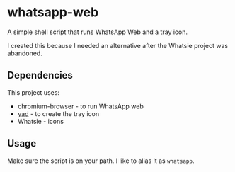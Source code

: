 # whatsapp-web

A simple shell script that runs WhatsApp Web and a tray icon.

I created this because I needed an alternative after the Whatsie project was abandoned.


## Dependencies
This project uses:

* chromium-browser - to run WhatsApp web
* [yad](http://manpages.ubuntu.com/manpages/xenial/man1/yad.1.html) - to create the tray icon
* Whatsie - icons


## Usage
Make sure the script is on your path. I like to alias it as `whatsapp`.

